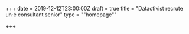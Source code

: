 +++
date = 2019-12-12T23:00:00Z
draft = true
title = "Datactivist recrute un⋅e consultant senior"
type = "\"homepage\""

+++
